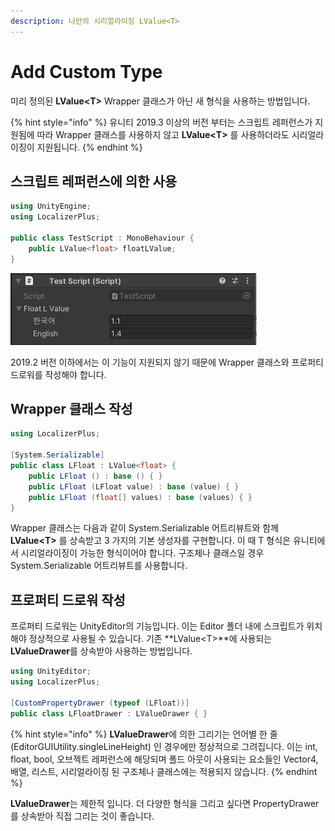 ```yaml
---
description: 나만의 시리얼라이징 LValue<T>
---
```


# Add Custom Type

미리 정의된 **LValue&lt;T&gt;** Wrapper 클래스가 아닌 새 형식을 사용하는 방법입니다. 

{% hint style="info" %}
유니티 2019.3 이상의 버전 부터는 스크립트 레퍼런스가 지원됨에 따라 Wrapper 클래스를 사용하지 않고 **LValue&lt;T&gt;** 를 사용하더라도 시리얼라이징이 지원됩니다.
{% endhint %}

## 스크립트 레퍼런스에 의한 사용

```csharp
using UnityEngine;
using LocalizerPlus;

public class TestScript : MonoBehaviour {
    public LValue<float> floatLValue;
}
```

![](../.gitbook/assets/lvalue_custom_serialize.png)

2019.2 버전 이하에서는 이 기능이 지원되지 않기 때문에 Wrapper 클래스와 프로퍼티 드로워를 작성해야 합니다. 

## Wrapper 클래스 작성

```csharp
using LocalizerPlus;

[System.Serializable]
public class LFloat : LValue<float> {
    public LFloat () : base () { }
    public LFloat (LFloat value) : base (value) { }
    public LFloat (float[] values) : base (values) { }
}
```

Wrapper 클래스는 다음과 같이 System.Serializable 어트리뷰트와 함께  **LValue&lt;T&gt;** 를 상속받고 3 가지의 기본 생성자를 구현합니다. 이 때 T 형식은 유니티에서 시리얼라이징이 가능한 형식이어야 합니다. 구조체나 클래스일 경우 System.Serializable 어트리뷰트를 사용합니다.

## 프로퍼티 드로워 작성

프로퍼티 드로워는 UnityEditor의 기능입니다. 이는 Editor 폴더 내에 스크립트가 위치해야 정상적으로 사용될 수 있습니다. 기존 **LValue&lt;T&gt;**에 사용되는 **LValueDrawer**를 상속받아 사용하는 방법입니다.

```csharp
using UnityEditor;
using LocalizerPlus;

[CustomPropertyDrawer (typeof (LFloat))]
public class LFloatDrawer : LValueDrawer { }
```

{% hint style="info" %}
**LValueDrawer**에 의한 그리기는 언어별 한 줄 \(EditorGUIUtility.singleLineHeight\) 인 경우에만 정상적으로 그려집니다. 이는 int, float, bool, 오브젝트 레퍼런스에 해당되며 폴드 아웃이 사용되는 요소들인 Vector4, 배열, 리스트, 시리얼라이징 된 구조체나 클래스에는 적용되지 않습니다.
{% endhint %}

**LValueDrawer**는 제한적 입니다. 더 다양한 형식을 그리고 싶다면 PropertyDrawer를 상속받아 직접 그리는 것이 좋습니다.

